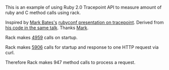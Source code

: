 This is an example of using Ruby 2.0 Tracepoint API to measure amount of ruby and C method calls using rack.

Inspired by [Mark Bates's](https://twitter.com/markbates) [rubyconf presentation on tracepoint](http://www.slideshare.net/markykang/mangling-ruby-withtracepoint). Derived from [his code in the same talk](https://gist.github.com/markbates/7403345). Thanks [Mark](http://metabates.com/).

Rack makes [4959](https://github.com/wallace/hello_world_rack/blob/master/rack_startup.out#L264) calls on startup.

Rack makes [5906](https://github.com/wallace/hello_world_rack/blob/master/rack_startup_and_call.out#L520) calls for startup and response to one HTTP request via curl.

Therefore Rack makes 947 method calls to process a request.
